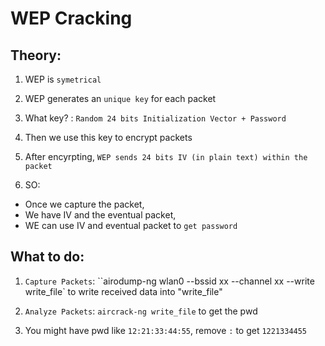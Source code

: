 # WEP Cracking

## Theory:

1. WEP is `symetrical`

2. WEP generates an `unique key` for each packet

3. What key? : `Random 24 bits Initialization Vector + Password`

4. Then we use this key to encrypt packets

5. After encyrpting, `WEP sends 24 bits IV (in plain text) within the packet`

6. SO:

* Once we capture the packet, 
* We have IV and the eventual packet,
* WE can use IV and eventual packet to `get password`

## What to do:

1. `Capture Packets`: ``airodump-ng wlan0 --bssid xx --channel xx --write write_file` to write received data into "write_file"

2. `Analyze Packets`: `aircrack-ng write_file` to get the pwd

3. You might have pwd like `12:21:33:44:55`, remove `:` to get `1221334455`
